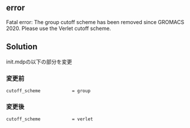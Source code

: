 ## error

Fatal error:
The group cutoff scheme has been removed since GROMACS 2020. Please use the
Verlet cutoff scheme.

## Solution

init.mdpの以下の部分を変更 

### 変更前
```
cutoff_scheme            = group
```
### 変更後
```
cutoff_scheme            = verlet  
```